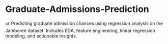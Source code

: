 # Graduate-Admissions-Prediction
📊 Predicting graduate admission chances using regression analysis on the Jamboree dataset.  Includes EDA, feature engineering, linear regression modeling, and actionable insights.
